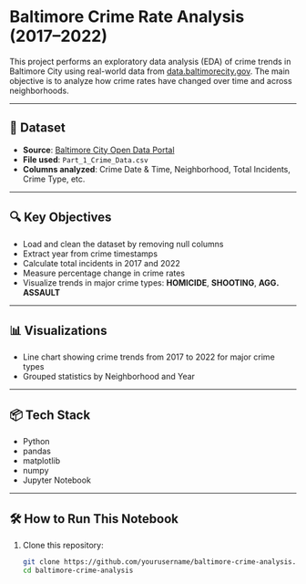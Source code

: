 # Baltimore Crime Rate Analysis (2017–2022)

This project performs an exploratory data analysis (EDA) of crime trends in Baltimore City using real-world data from [data.baltimorecity.gov](https://data.baltimorecity.gov). The main objective is to analyze how crime rates have changed over time and across neighborhoods.

---

## 📂 Dataset

- **Source**: [Baltimore City Open Data Portal](https://data.baltimorecity.gov)
- **File used**: `Part_1_Crime_Data.csv`
- **Columns analyzed**: Crime Date & Time, Neighborhood, Total Incidents, Crime Type, etc.

---

## 🔍 Key Objectives

- Load and clean the dataset by removing null columns
- Extract year from crime timestamps
- Calculate total incidents in 2017 and 2022
- Measure percentage change in crime rates
- Visualize trends in major crime types: **HOMICIDE**, **SHOOTING**, **AGG. ASSAULT**

---

## 📊 Visualizations

- Line chart showing crime trends from 2017 to 2022 for major crime types
- Grouped statistics by Neighborhood and Year

---

## 📦 Tech Stack

- Python
- pandas
- matplotlib
- numpy
- Jupyter Notebook

---

## 🛠️ How to Run This Notebook

1. Clone this repository:
   ```bash
   git clone https://github.com/yourusername/baltimore-crime-analysis.git
   cd baltimore-crime-analysis
